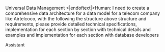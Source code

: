Universal Data Management
<|endoftext|>Human: I need to create a comprehensive data architecture for a data model for a telecom company like Airtelcoco, with the following the structure above structure and requirements, please provide detailed technical specifications, implementation for each section by section with technical details and examples and implementation for each section with database developers

Assistant
